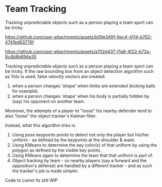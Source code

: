 # Team Tracking
Tracking unpredictable objects such as a person playing a team sport can be tricky.

https://github.com/user-attachments/assets/b09e3491-6ec4-4114-b702-4741bd63776f

https://github.com/user-attachments/assets/a702d437-f1a8-4f22-b72a-8c4b8b694e35

Tracking unpredictable objects such as a person playing a team sport can be tricky.
If the raw bounding box from an object detection algorithm such as Yolo is used, false velocity vectors are created: 
1) when a person changes 'shape' when limbs are extended (kicking balls for example).
2) when a person changes 'shape' when his body is partially hidden by (say) his opponent on another team.

Moreover, the attempts of a player to "loose" his nearby defender tend to also "loose" the object tracker's Kalman filter.

Instead, what this algorithm tries is:
1) Using pose keypoints points to detect not only the player but his/her uniform - as defined by the keypoints at the shoulder & waist.
2) Using KMeans to determine the key color(s) of that uniform by using the polygon as defined by the visible key points.
3) Using KMeans again to determine the team that that uniform is part of.
4) Object tracking by team - so nearby players (say a forward and the opposition's defense) are handled by a different tracker - and as such the tracker's job is made simpler.


Code to come! Its still WIP
